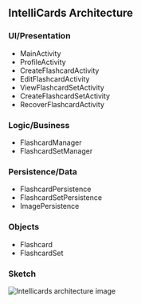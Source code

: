 ## IntelliCards Architecture

### UI/Presentation

- MainActivity
- ProfileActivity
- CreateFlashcardActivity
- EditFlashcardActivity
- ViewFlashcardSetActivity
- CreateFlashcardSetActivity
- RecoverFlashcardActivity

### Logic/Business

- FlashcardManager
- FlashcardSetManager

### Persistence/Data

- FlashcardPersistence
- FlashcardSetPersistence
- ImagePersistence

### Objects

- Flashcard
- FlashcardSet

### Sketch

![Intellicards architecture image](https://media.discordapp.net/attachments/1245156917194788969/1246330674344886344/image.png?ex=666296e4&is=66614564&hm=1f81088569fcf13bec05bf39cc6001642c2579cf39afb615951577a9e4944490&=&format=webp&quality=lossless&width=1080&height=424)
 